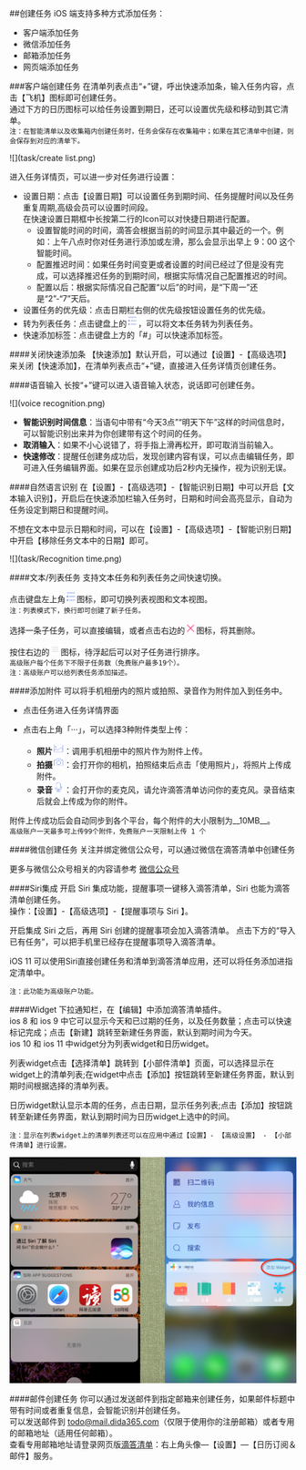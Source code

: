 ##创建任务
iOS 端支持多种方式添加任务：
* 客户端添加任务
* 微信添加任务
* 邮箱添加任务
* 网页端添加任务

###客户端创建任务
在清单列表点击“+”键，呼出快速添加条，输入任务内容，点击【飞机】图标即可创建任务。  
通过下方的日历图标可以给任务设置到期日，还可以设置优先级和移动到其它清单。
<br>`注：在智能清单以及收集箱内创建任务时，任务会保存在收集箱中；如果在其它清单中创建，则会保存到对应的清单下。`

![](task/create list.png)

进入任务详情页，可以进一步对任务进行设置：
* 设置日期：点击【设置日期】可以设置任务到期时间、任务提醒时间以及任务重复周期,高级会员可以设置时间段。
   <br>在快速设置日期框中长按第二行的Icon可以对快捷日期进行配置。
   - 设置智能时间的时间，滴答会根据当前的时间显示其中最近的一个。例如：上午八点时你对任务进行添加或左滑，那么会显示出早上 9：00 这个智能时间。
   - 配置推迟时间：如果任务时间变更或者设置的时间已经过了但是没有完成，可以选择推迟任务的到期时间，根据实际情况自己配置推迟的时间。
   - 配置以后：根据实际情况自己配置“以后”的时间，是“下周一”还是“2”-“7”天后。
* 设置任务的优先级：点击日期栏右侧的优先级按钮设置任务的优先级。
* 转为列表任务：点击键盘上的<img src="../images/images_ios2.6/image4207.PNG" title="列表任务" width="20" />，可以将文本任务转为列表任务。
* 快速添加标签：点击键盘上方的「#」可以快速添加标签。

####关闭快速添加条
【快速添加】默认开启，可以通过【设置】-【高级选项】来关闭【快速添加】，在清单列表点击“+”键，直接进入任务详情页创建任务。

####语音输入
长按“+”键可以进入语音输入状态，说话即可创建任务。

![](voice recognition.png)

- **智能识别时间信息**：当语句中带有“今天3点”“明天下午”这样的时间信息时，可以智能识别出来并为你创建带有这个时间的任务。
- **取消输入**：如果不小心说错了，将手指上滑再松开，即可取消当前输入。
- **快速修改**：提醒任创建务成功后，发现创建内容有误，可以点击编辑任务，即可进入任务编辑界面。如果在显示创建成功后2秒内无操作，视为识别无误。

####自然语言识别
在【设置】-【高级选项】-【智能识别日期】中可以开启【文本输入识别】，开启后在快速添加栏输入任务时，日期和时间会高亮显示，自动为任务设定到期日和提醒时间。

不想在文本中显示日期和时间，可以在【设置】-【高级选项】-【智能识别日期】中开启【移除任务文本中的日期】即可。

![](task/Recognition time.png)

####文本/列表任务
支持文本任务和列表任务之间快速切换。

点击键盘左上角<img src="../images/images_ios2.6/image4207.PNG" title="列表任务" width="20" />图标，即可切换列表视图和文本视图。
<br >`注：列表模式下，换行即可创建了新子任务。`

选择一条子任务，可以直接编辑，或者点击右边的<img src="../images/images_ios2.6/image4209.PNG" title="列表删除" width="20" />图标，将其删除。

按住右边的<img src="../images/images_ios2.6/image4210.PNG" title="列表移动" width="20" />图标，待浮起后可以对子任务进行排序。
<br >`高级账户每个任务下不限子任务数（免费账户最多19个）。`
<br>`注：高级账户可以给列表任务添加描述。`

####添加附件
可以将手机相册内的照片或拍照、录音作为附件加入到任务中。
* 点击任务进入任务详情界面
* 点击右上角「···」，可以选择3种附件类型上传：

   - **照片**<img src="../images/images_ios2.6/image4211.PNG" title="照片" width="20" />：调用手机相册中的照片作为附件上传。
   - **拍摄**<img src="../images/images_ios2.6/image4212.PNG" title="拍摄" width="20" />：会打开你的相机，拍照结束后点击「使用照片」，将照片上传成附件。
   - **录音**<img src="../images/images_ios2.6/image4213.PNG" title="录音" width="20" />：会打开你的麦克风，请允许滴答清单访问你的麦克风。录音结束后就会上传成为你的附件。  

附件上传成功后会自动同步到各个平台，每个附件的大小限制为__10MB__。
<br >`高级账户一天最多可上传99个附件，免费账户一天限制上传 1 个`

####微信创建任务
关注并绑定微信公众号，可以通过微信在滴答清单中创建任务  

更多与微信公众号相关的内容请参考 [微信公众号](wechat/README.md)

####Siri集成
开启 Siri 集成功能，提醒事项一键移入滴答清单，Siri 也能为滴答清单创建任务。
<br >操作：【设置】-【高级选项】-【提醒事项与 Siri 】。

开启集成 Siri 之后，再用 Siri 创建的提醒事项会加入滴答清单。
点击下方的“导入已有任务”，可以把手机里已经存在提醒事项导入滴答清单。

iOS 11 可以使用Siri直接创建任务和清单到滴答清单应用，还可以将任务添加进指定清单中。

`注：此功能为高级账户功能。`

####Widget
下拉通知栏，在【编辑】中添加滴答清单插件。
<br >ios 8 和 ios 9 中它可以显示今天和已过期的任务，以及任务数量；点击可以快速标记完成；点击【新建】跳转至新建任务界面，默认到期时间为今天。
<br>ios 10 和 ios 11 中widget分为列表widget和日历widget。

列表widget点击【选择清单】跳转到【小部件清单】页面，可以选择显示在widget上的清单列表;在widget中点击【添加】按钮跳转至新建任务界面，默认到期时间根据选择的清单列表。

日历widget默认显示本周的任务，点击日期，显示任务列表;点击【添加】按钮跳转至新建任务界面，默认到期时间为日历widget上选中的时间。

`注：显示在列表widget上的清单列表还可以在应用中通过【设置】- 【高级设置】 - 【小部件清单】进行设置。`

![](Widget.png)

####邮件创建任务
你可以通过发送邮件到指定邮箱来创建任务，如果邮件标题中带有时间或者重复信息，会智能识别并创建任务。  
可以发送邮件到 todo@mail.dida365.com（仅限于使用你的注册邮箱）或者专用的邮箱地址（适用任何邮箱）。  
查看专用邮箱地址请登录网页版[滴答清单](https://www.dida365.com/)：右上角头像—【设置】—【日历订阅＆邮件】服务。

